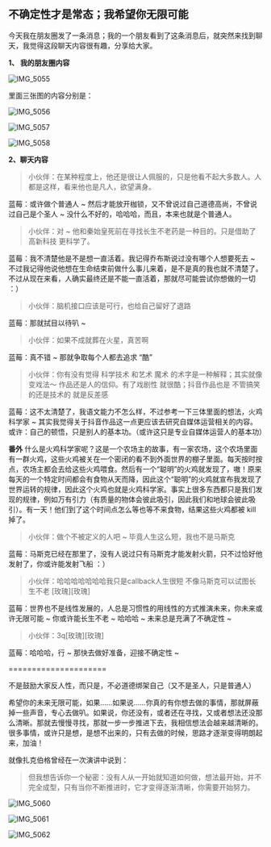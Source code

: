 ## 不确定性才是常态；我希望你无限可能

今天我在朋友圈发了一条消息；我的一个朋友看到了这条消息后，就突然来找到聊天，我觉得这段聊天内容很有趣，分享给大家。

**1、 我的朋友圈内容**

![IMG_5055](content.assets/IMG_5055.jpeg)

里面三张图的内容分别是：

![IMG_5056](content.assets/IMG_5056.jpeg)

![IMG_5057](content.assets/IMG_5057.jpeg)

![IMG_5058](content.assets/IMG_5058.jpeg)



**2、聊天内容**

> 小伙伴：在某种程度上，他还是很让人佩服的，只是他看不起大多数人。人都是这样，看来他也是凡人，欲望满身。

蓝莓：或许做个普通人 ~  然后才能放开枷锁，又不曾说过自己道德高尚，不曾说过自己是个圣人 ~ 没什么不好的，哈哈哈，而且，本来也就是个普通人。



> 小伙伴：对 ~ 他和秦始皇死前在寻找长生不老药是一种目的。只是借助了高新科技 更科学了。

蓝莓：我不清楚他是不是想一直活着。我记得乔布斯说过没有哪个人想要死去 ~ 不过我记得他说他想在生命结束前做什么事儿来着，是不是真的我也就不清楚了。不过从现在来看，人确实最终还是不能一直活着，那就尽可能尝试你想做的一切 ：）



> 小伙伴：脑机接口应该是可行，也给自己留好了退路

蓝莓：那就拭目以待叭 ~



> 小伙伴：如果不成就葬在火星，真苦啊

蓝莓：真不错 ~ 那就争取每个人都去追求 “酷”



> 小伙伴：你有没有觉得 科学技术 和艺术 魔术 的术字是一种解释；其实就像变戏法～ 作品还是人的信仰。有了戏剧性 就很酷；抖音作品也是 不管搞笑的还是技术的 就是反差感

蓝莓：这不太清楚了，我语文能力不怎么样，不过参考一下三体里面的想法，火鸡科学家 ~ 其实我觉得关于抖音作品这一点更应该去研究自媒体运营相关的内容。或许：自己的顿悟，只是别人的基本功。（或许这只是专业自媒体运营人的基本功）

**番外**  什么是火鸡科学家呢？这是一个农场主的故事，有一家农场，这个农场里面有一群火鸡，这些火鸡被关在一个密闭的看不到外面世界的棚子里面。每天按时按点，农场主都会去给这些火鸡喂食。然后有一个“聪明”的火鸡就发现了，嗷！原来每天的一个特定时间都会有食物从天而降，因此这个“聪明”的火鸡就宣布我发现了世界运转的规律，因此这个火鸡也就是火鸡科学家。事实上很多东西都只是我们发现的规律，例如万有引力（有质量的物体会彼此吸引，因此我们和地球会彼此吸引）。有一天！他们到了这个时间点怎么等也等不来食物，结果这些火鸡都被 kill 掉了。



> 小伙伴：做个不被定义的人吧 ~ 毕竟人生这么短，我也不是马斯克

蓝莓：马斯克已经在那里了，没有人说过只有马斯克才能发射火箭，只不过恰好他发射了，你或许能发射飞船 ：）



> 小伙伴：哈哈哈哈哈哈哈我只是callback人生很短 不像马斯克可以试图长生不老   \[玫瑰\]\[玫瑰\]

蓝莓：世界也不是线性发展的，人总是习惯性的用线性的方式推演未来，你未来或许无限可能 ~ 你或许能长生不老 ~ 哈哈哈 ~ 未来总是充满了不确定性 ~



> 小伙伴：3q\[玫瑰\]\[玫瑰\]

蓝莓：哈哈哈，行 ~ 那快去做好准备，迎接不确定性 ~

===================== 

不是鼓励大家反人性，而只是，不必道德绑架自己（又不是圣人，只是普通人）

希望你的未来无限可能，如果......如果说......你真的有你想去做的事情，那就屏蔽掉一些声音，专心去做叭。如果说，你还没有，或者还在寻找，又或者想法还没那么清晰。那就去慢慢寻找，那就一步一步推进下去，我相信想法会越来越清晰的。很多事情，或许只是想，是想不出来的，只有去做的时候，思路才逐渐变得明朗起来，加油！



就像扎克伯格曾经在一次演讲中说到：

> 但我想告诉你一个秘密：没有人从一开始就知道如何做，想法最开始，并不完全成型，只有当你不断推进时，它才变得逐渐清晰，你需要开始努力。

![IMG_5060](content.assets/IMG_5060.jpeg)

![IMG_5061](content.assets/IMG_5061.jpeg)

![IMG_5062](content.assets/IMG_5062.jpeg)











